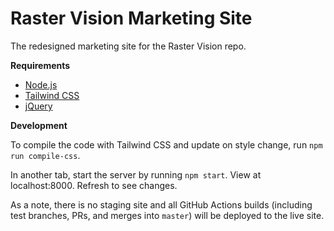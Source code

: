 # Raster Vision Marketing Site

The redesigned marketing site for the Raster Vision repo.

**Requirements**

- [Node.js](https://nodejs.org/en/download/)
- [Tailwind CSS](https://tailwindcss.com/docs/installation)
- [jQuery](https://jquery.com/download/)

**Development**

To compile the code with Tailwind CSS and update on style change, run `npm run compile-css`.

In another tab, start the server by running `npm start`. View at localhost:8000. Refresh to see changes.

As a note, there is no staging site and all GitHub Actions builds (including test branches, PRs, and merges into `master`) will be deployed to the live site.
